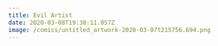 ```yaml
---
title: Evil Artist
date: 2020-03-08T19:38:11.057Z
image: /comics/untitled_artwork-2020-03-07t215756.694.png
---
```

